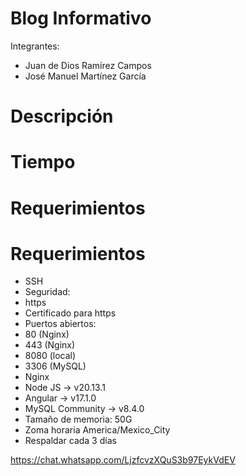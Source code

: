 # Blog Informativo
Integrantes: 
- Juan de Dios Ramírez Campos
- José Manuel Martínez García

# Descripción

# Tiempo

# Requerimientos

# Requerimientos

- SSH
- Seguridad:
- https
- Certificado para https
- Puertos abiertos:
- 80 (Nginx)
- 443 (Nginx)
- 8080 (local)
- 3306 (MySQL)
- Nginx
- Node JS -> v20.13.1
- Angular -> v17.1.0
- MySQL Community -> v8.4.0
- Tamaño de memoria: 50G 
- Zoma horaria America/Mexico_City 
- Respaldar cada 3 días

 https://chat.whatsapp.com/LjzfcvzXQuS3b97EykVdEV

